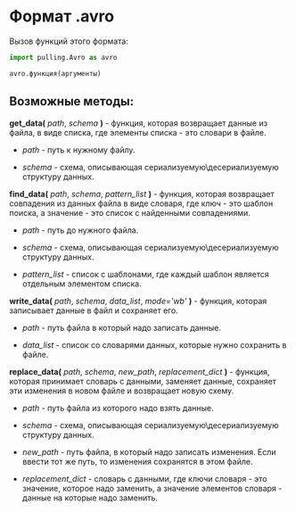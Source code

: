 # Формат .avro
Вызов функций этого формата:

```python
import pulling.Avro as avro

avro.функция(аргументы)
```
## Возможные методы:
**get_data(** *path*, *schema* **)** - функция, которая возвращает данные из файла, в виде списка, где элементы списка - это словари в файле.

 - *path* - путь к нужному файлу.

 - *schema* - схема, описывающая сериализуемую\десериализуемую структуру данных.


**find_data(** *path*, *schema*, *pattern_list* **)** - функция, которая возвращает совпадения из данных файла в виде словаря, где ключ - это шаблон поиска, а значение - это список с найденными совпадениями.

 - *path* - путь до нужного файла.

 - *schema* - схема, описывающая сериализуемую\десериализуемую структуру данных.

 - *pattern_list* - список с шаблонами, где каждый шаблон является отдельным элементом списка.


**write_data(** *path*, *schema*, *data_list*, *mode='wb'* **)** - функция, которая записывает данные в файл и сохраняет его.

 - *path* - путь файла в который надо записать данные.

 - *data_list* - список со словарями данных, которые нужно сохранить в файле.


**replace_data(** *path*, *schema*, *new_path*, *replacement_dict* **)** - функция, которая принимает словарь с данными, заменяет данные, сохраняет эти изменения в новом файле и возвращает новую схему.

 - *path* - путь файла из которого надо взять данные.

 - *schema* - схема, описывающая сериализуемую\десериализуемую структуру данных.

 - *new_path* - путь файла, в который надо записать изменения. Если ввести тот же путь, то изменения сохранятся в этом файле.

 - *replacement_dict* - словарь с данными, где ключи словаря - это значение, которое надо заменить, а значение элементов словаря - данные на которые надо заменить.